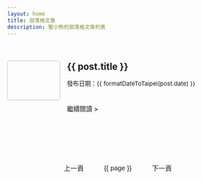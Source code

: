 ```yaml
---
layout: home
title: 部落格文章
description: 聖小熊的部落格文章列表
---
```


<script setup>
import { ref, computed } from 'vue'
import { data as allPosts } from '../.vitepress/theme/posts.data.ts'

const formatDateToTaipei = (dateString) => {
  if (!dateString) return ''
  const date = new Date(dateString)
  const twDate = new Date(date.toLocaleString('en-US', { timeZone: 'Asia/Taipei' }))
  const yyyy = twDate.getFullYear()
  const mm = String(twDate.getMonth() + 1).padStart(2, '0')
  const dd = String(twDate.getDate()).padStart(2, '0')
  const hh = String(twDate.getHours()).padStart(2, '0')
  const min = String(twDate.getMinutes()).padStart(2, '0')
  return `${yyyy}-${mm}-${dd} ${hh}:${min}`
}

const postsPerPage = 10
const currentPage = ref(1)
const totalPages = computed(() => Math.ceil(allPosts.length / postsPerPage))
const paginatedPosts = computed(() => {
  const start = (currentPage.value - 1) * postsPerPage
  const end = start + postsPerPage
  return allPosts.slice(start, end)
})
const goToPage = (page) => {
  if (page >= 1 && page <= totalPages.value) {
    currentPage.value = page
    if (typeof window !== 'undefined') {
      window.scrollTo({ top: 0, behavior: 'smooth' })
    }
  }
}
const pageNumbers = computed(() => {
  const pages = []
  for (let i = 1; i <= totalPages.value; i++) {
    pages.push(i)
  }
  return pages
})
</script>

<div class="blog-home">
  <div class="blog-articles-grid">
    <div v-for="post in paginatedPosts" :key="post.url" class="post-item">
      <a :href="post.url" class="post-item-link">
        <div class="post-thumbnail-wrapper">
          <img :src="post.image" :alt="post.title" class="post-thumbnail" />
        </div>
        <div class="post-info">
          <h2 class="post-title">{{ post.title }}</h2>
          <p v-if="post.date" class="post-date">
            發布日期：{{ formatDateToTaipei(post.date) }}
          </p>
          <div v-if="post.excerpt" class="post-excerpt" v-html="post.excerpt"></div>
          <span class="read-more">繼續閱讀 &gt;</span>
        </div>
      </a>
    </div>
  </div>

  <div class="pagination" v-if="totalPages > 1">
    <button
      class="pagination-button"
      :disabled="currentPage === 1"
      @click="goToPage(currentPage - 1)"
    >
      上一頁
    </button>
    <button
      v-for="page in pageNumbers"
      :key="page"
      class="pagination-button"
      :class="{ active: page === currentPage }"
      @click="goToPage(page)"
    >
      {{ page }}
    </button>
    <button
      class="pagination-button"
      :disabled="currentPage === totalPages"
      @click="goToPage(currentPage + 1)"
    >
      下一頁
    </button>
  </div>
</div>

<style scoped>
.blog-home {
  max-width: 960px;
  margin: 0 auto;
  padding: 2rem 0;
}
.blog-articles-grid {
  display: grid;
  grid-template-columns: 1fr;
  gap: 1.5rem;
}
.post-item {
  border-bottom: 1px dashed var(--vp-c-divider);
  padding-bottom: 1.5rem;
  margin-bottom: 1.5rem;
  transition: transform 0.2s ease-in-out, background-color 0.2s ease-in-out;
}
.blog-articles-grid > .post-item:last-child {
  border-bottom: none;
}
.blog-articles-grid .post-item:nth-last-child(1):not(:only-child) {
  border-bottom: none;
}
.post-item:hover {
  transform: translateY(-3px);
  background-color: var(--vp-c-bg-soft);
}
.post-item-link {
  display: flex;
  align-items: flex-start;
  padding: 0.5rem 0;
  text-decoration: none;
  color: inherit;
  height: 100%;
}
.post-thumbnail-wrapper {
  flex-shrink: 0;
  width: 120px;
  height: 90px;
  margin-right: 1rem;
  border-radius: 4px;
  overflow: hidden;
}
.post-thumbnail {
  width: 100%;
  height: 100%;
  object-fit: cover;
}
.post-info {
  flex-grow: 1;
}
.post-info .post-title {
  border-top: none;
  padding-top: 0;
  margin-top: 0;
  font-size: 1.3rem;
  line-height: 1.3;
  margin-bottom: 0.5rem;
  color: var(--vp-c-text-1);
}
.post-date {
  color: var(--vp-c-text-2);
  font-size: 0.85rem;
  margin-bottom: 0.8rem;
}
.post-excerpt {
  color: var(--vp-c-text-2);
  line-height: 1.5;
  font-size: 0.95rem;
  margin-bottom: 1rem;
  display: -webkit-box;
  -webkit-line-clamp: 3;
  -webkit-box-orient: vertical;
  overflow: hidden;
  text-overflow: ellipsis;
}
.read-more {
  display: inline-block;
  color: var(--vp-c-brand-1);
  font-weight: 500;
  font-size: 0.9rem;
  margin-top: 0.5rem;
}
.read-more:hover {
  text-decoration: underline;
}
.pagination {
  display: flex;
  justify-content: center;
  align-items: center;
  margin-top: 3rem;
  gap: 0.5rem;
  flex-wrap: wrap;
}
.pagination-button {
  background-color: var(--vp-c-bg-soft);
  color: var(--vp-c-text-1);
  border: 1px solid var(--vp-c-divider);
  padding: 0.6rem 1.2rem;
  border-radius: 6px;
  cursor: pointer;
  transition: background-color 0.2s, border-color 0.2s, color 0.2s;
  font-size: 0.95rem;
}
.pagination-button:hover:not(:disabled) {
  background-color: var(--vp-c-brand-1);
  color: var(--vp-c-white);
  border-color: var(--vp-c-brand-1);
}
.pagination-button.active {
  background-color: var(--vp-c-brand-1);
  color: var(--vp-c-white);
  border-color: var(--vp-c-brand-1);
  cursor: default;
}
.pagination-button:disabled {
  opacity: 0.6;
  cursor: not-allowed;
}
@media (max-width: 767px) {
  .post-item-link {
    flex-direction: row;
    align-items: flex-start;
    text-align: left;
  }
  .post-thumbnail-wrapper {
    width: 100px;
    height: 75px;
    margin-right: 1rem;
    margin-bottom: 0;
  }
  .post-title {
    font-size: 1.25rem;
  }
  .post-excerpt {
    -webkit-line-clamp: 2;
  }
}
</style>
